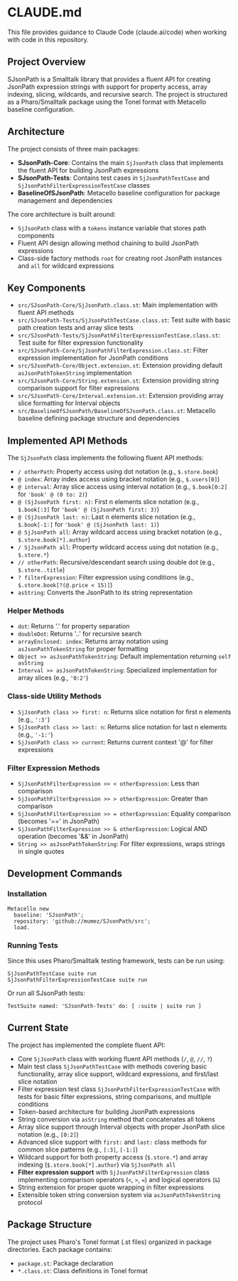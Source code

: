 # CLAUDE.md

This file provides guidance to Claude Code (claude.ai/code) when working with code in this repository.

## Project Overview

SJsonPath is a Smalltalk library that provides a fluent API for creating JsonPath expression strings with support for property access, array indexing, slicing, wildcards, and recursive search. The project is structured as a Pharo/Smalltalk package using the Tonel format with Metacello baseline configuration.

## Architecture

The project consists of three main packages:

- **SJsonPath-Core**: Contains the main `SjJsonPath` class that implements the fluent API for building JsonPath expressions
- **SJsonPath-Tests**: Contains test cases in `SjJsonPathTestCase` and `SjJsonPathFilterExpressionTestCase` classes
- **BaselineOfSJsonPath**: Metacello baseline configuration for package management and dependencies

The core architecture is built around:
- `SjJsonPath` class with a `tokens` instance variable that stores path components
- Fluent API design allowing method chaining to build JsonPath expressions
- Class-side factory methods `root` for creating root JsonPath instances and `all` for wildcard expressions

## Key Components

- `src/SJsonPath-Core/SjJsonPath.class.st`: Main implementation with fluent API methods
- `src/SJsonPath-Tests/SjJsonPathTestCase.class.st`: Test suite with basic path creation tests and array slice tests
- `src/SJsonPath-Tests/SjJsonPathFilterExpressionTestCase.class.st`: Test suite for filter expression functionality
- `src/SJsonPath-Core/SjJsonPathFilterExpression.class.st`: Filter expression implementation for JsonPath conditions
- `src/SJsonPath-Core/Object.extension.st`: Extension providing default `asJsonPathTokenString` implementation
- `src/SJsonPath-Core/String.extension.st`: Extension providing string comparison support for filter expressions
- `src/SJsonPath-Core/Interval.extension.st`: Extension providing array slice formatting for Interval objects
- `src/BaselineOfSJsonPath/BaselineOfSJsonPath.class.st`: Metacello baseline defining package structure and dependencies

## Implemented API Methods

The `SjJsonPath` class implements the following fluent API methods:

- `/ otherPath`: Property access using dot notation (e.g., `$.store.book`)
- `@ index`: Array index access using bracket notation (e.g., `$.users[0]`)
- `@ interval`: Array slice access using interval notation (e.g., `$.book[0:2]` for `'book' @ (0 to: 2)`)
- `@ (SjJsonPath first: n)`: First n elements slice notation (e.g., `$.book[:3]` for `'book' @ (SjJsonPath first: 3)`)
- `@ (SjJsonPath last: n)`: Last n elements slice notation (e.g., `$.book[-1:]` for `'book' @ (SjJsonPath last: 1)`)
- `@ SjJsonPath all`: Array wildcard access using bracket notation (e.g., `$.store.book[*].author`)
- `/ SjJsonPath all`: Property wildcard access using dot notation (e.g., `$.store.*`)
- `// otherPath`: Recursive/descendant search using double dot (e.g., `$.store..title`)
- `? filterExpression`: Filter expression using conditions (e.g., `$.store.book[?(@.price < 15)]`)
- `asString`: Converts the JsonPath to its string representation

### Helper Methods

- `dot`: Returns '.' for property separation
- `doubleDot`: Returns '..' for recursive search
- `arrayEnclosed: index`: Returns array notation using `asJsonPathTokenString` for proper formatting
- `Object >> asJsonPathTokenString`: Default implementation returning `self asString`
- `Interval >> asJsonPathTokenString`: Specialized implementation for array slices (e.g., `'0:2'`)

### Class-side Utility Methods

- `SjJsonPath class >> first: n`: Returns slice notation for first n elements (e.g., `':3'`)
- `SjJsonPath class >> last: n`: Returns slice notation for last n elements (e.g., `'-1:'`)
- `SjJsonPath class >> current`: Returns current context '@' for filter expressions

### Filter Expression Methods

- `SjJsonPathFilterExpression >> < otherExpression`: Less than comparison
- `SjJsonPathFilterExpression >> > otherExpression`: Greater than comparison
- `SjJsonPathFilterExpression >> = otherExpression`: Equality comparison (becomes '==' in JsonPath)
- `SjJsonPathFilterExpression >> & otherExpression`: Logical AND operation (becomes '&&' in JsonPath)
- `String >> asJsonPathTokenString`: For filter expressions, wraps strings in single quotes

## Development Commands

### Installation
```smalltalk
Metacello new
  baseline: 'SJsonPath';
  repository: 'github://mumez/SJsonPath/src';
  load.
```

### Running Tests
Since this uses Pharo/Smalltalk testing framework, tests can be run using:
```smalltalk
SjJsonPathTestCase suite run
SjJsonPathFilterExpressionTestCase suite run
```

Or run all SJsonPath tests:
```smalltalk
TestSuite named: 'SJsonPath-Tests' do: [ :suite | suite run ]
```

## Current State

The project has implemented the complete fluent API:
- Core `SjJsonPath` class with working fluent API methods (`/`, `@`, `//`, `?`)
- Main test class `SjJsonPathTestCase` with methods covering basic functionality, array slice support, wildcard expressions, and first/last slice notation
- Filter expression test class `SjJsonPathFilterExpressionTestCase` with tests for basic filter expressions, string comparisons, and multiple conditions
- Token-based architecture for building JsonPath expressions
- String conversion via `asString` method that concatenates all tokens
- Array slice support through Interval objects with proper JsonPath slice notation (e.g., `[0:2]`)
- Advanced slice support with `first:` and `last:` class methods for common slice patterns (e.g., `[:3]`, `[-1:]`)
- Wildcard support for both property access (`$.store.*`) and array indexing (`$.store.book[*].author`) via `SjJsonPath all`
- **Filter expression support** with `SjJsonPathFilterExpression` class implementing comparison operators (`<`, `>`, `=`) and logical operators (`&`)
- String extension for proper quote wrapping in filter expressions
- Extensible token string conversion system via `asJsonPathTokenString` protocol

## Package Structure

The project uses Pharo's Tonel format (.st files) organized in package directories. Each package contains:
- `package.st`: Package declaration
- `*.class.st`: Class definitions in Tonel format